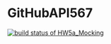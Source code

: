 # GitHubAPI567
[![build status of HW5a_Mocking](https://travis-ci.org/ztylergeorge/GitHubAPI567.svg?branch=HW5a_Mocking)](https://travis-ci.org/ztylergeorge/GitHubAPI567)

